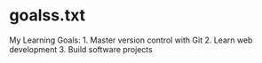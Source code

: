 # goalss.txt
My Learning Goals: 1. Master version control with Git 2. Learn web development 3. Build software projects
